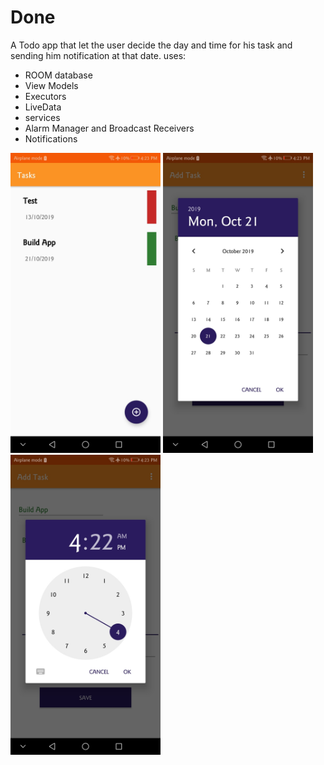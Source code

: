 # Done

A Todo app that let the user decide the day and time for his task and sending him notification at that date.
uses:
- ROOM database
- View Models
- Executors
- LiveData
- services
- Alarm Manager and Broadcast Receivers
- Notifications

<img src="./screenshots/1.jpg" width="240" height="480">    <img src="./screenshots/2.jpg" width="240" height="480">    <img src="./screenshots/3.jpg" width="240" height="480">




